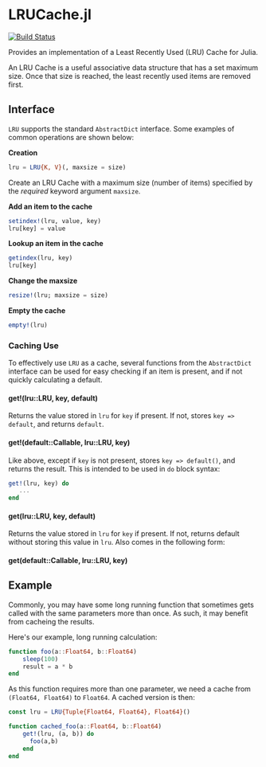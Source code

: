 # LRUCache.jl

[![Build Status](https://travis-ci.org/JuliaCollections/LRUCache.jl.svg)](https://travis-ci.org/JuliaCollections/LRUCache.jl)

Provides an implementation of a Least Recently Used (LRU) Cache for Julia.

An LRU Cache is a useful associative data structure that has a set maximum
size. Once that size is reached, the least recently used items are removed
first.

## Interface

`LRU` supports the standard `AbstractDict` interface. Some examples of common
operations are shown below:

**Creation**

```julia
lru = LRU{K, V}(, maxsize = size)
```

Create an LRU Cache with a maximum size (number of items) specified by the *required*
keyword argument `maxsize`.

**Add an item to the cache**

```julia
setindex!(lru, value, key)
lru[key] = value
```

**Lookup an item in the cache**

```julia
getindex(lru, key)
lru[key]
```

**Change the maxsize**

```julia
resize!(lru; maxsize = size)
```

**Empty the cache**

```julia
empty!(lru)
```

### Caching Use

To effectively use `LRU` as a cache, several functions from the `AbstractDict` interface
can be used for easy checking if an item is present, and if not quickly calculating a
default.

#### get!(lru::LRU, key, default)

Returns the value stored in `lru` for `key` if present. If not, stores `key =>
default`, and returns `default`.

#### get!(default::Callable, lru::LRU, key)

Like above, except if `key` is not present, stores `key => default()`, and
returns the result. This is intended to be used in `do` block syntax:

```julia
get!(lru, key) do
   ...
end
```

#### get(lru::LRU, key, default)

Returns the value stored in `lru` for `key` if present. If not, returns default without storing this value in `lru`. Also comes in the following form:

#### get(default::Callable, lru::LRU, key)

## Example

Commonly, you may have some long running function that sometimes gets called
with the same parameters more than once. As such, it may benefit from cacheing
the results.

Here's our example, long running calculation:

```julia
function foo(a::Float64, b::Float64)
    sleep(100)
    result = a * b
end
```

As this function requires more than one parameter, we need a cache from
`(Float64, Float64)` to `Float64`. A cached version is then:

```julia
const lru = LRU{Tuple{Float64, Float64}, Float64}()

function cached_foo(a::Float64, b::Float64)
    get!(lru, (a, b)) do
      foo(a,b)
    end
end
```
